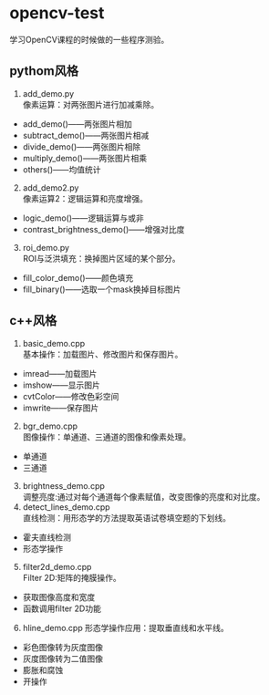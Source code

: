 # opencv-test
学习OpenCV课程的时候做的一些程序测验。  
## pythom风格  
1. add_demo.py  
像素运算：对两张图片进行加减乘除。  
* add_demo()——两张图片相加  
* subtract_demo()——两张图片相减  
* divide_demo()——两张图片相除  
* multiply_demo()——两张图片相乘  
* others()——均值统计
2. add_demo2.py  
像素运算2：逻辑运算和亮度增强。  
* logic_demo()——逻辑运算与或非  
* contrast_brightness_demo()——增强对比度  
3. roi_demo.py  
ROI与泛洪填充：换掉图片区域的某个部分。  
* fill_color_demo()——颜色填充  
* fill_binary()——选取一个mask换掉目标图片  
## c++风格 
1. basic_demo.cpp  
基本操作：加载图片、修改图片和保存图片。  
* imread——加载图片
* imshow——显示图片  
* cvtColor——修改色彩空间  
* imwrite——保存图片  
2. bgr_demo.cpp  
图像操作：单通道、三通道的图像和像素处理。    
* 单通道  
* 三通道  
3. brightness_demo.cpp  
调整亮度:通过对每个通道每个像素赋值，改变图像的亮度和对比度。    
4. detect_lines_demo.cpp  
直线检测：用形态学的方法提取英语试卷填空题的下划线。
* 霍夫直线检测  
* 形态学操作  
5. filter2d_demo.cpp  
Filter 2D:矩阵的掩膜操作。  
* 获取图像高度和宽度  
* 函数调用filter 2D功能
6. hline_demo.cpp
形态学操作应用：提取垂直线和水平线。
* 彩色图像转为灰度图像  
* 灰度图像转为二值图像
* 膨胀和腐蚀
* 开操作
 

